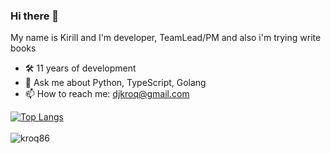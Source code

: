 ### Hi there 👋 
My name is Kirill and I'm developer, TeamLead/PM and also i'm trying write books

- 🛠 11 years of development
- 💬 Ask me about Python, TypeScript, Golang
- 📫 How to reach me: djkroq@gmail.com

[![Top Langs](https://github-readme-stats.vercel.app/api/top-langs/?username=kroq86&hide=html&layout=compact)](https://github.com/kroq86)
<br/><br/>
<img align="left" src="https://komarev.com/ghpvc/?username=kroq86&label=Profile%20Views%20&color=AC1F21&style=flat-square" alt="kroq86" />
